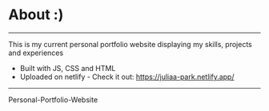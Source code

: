 # About :)
--------------------------------
This is my current personal portfolio website displaying my skills, projects and experiences
- Built with JS, CSS and HTML 
- Uploaded on netlify -
Check it out: https://juliaa-park.netlify.app/
--------------------------------
Personal-Portfolio-Website
